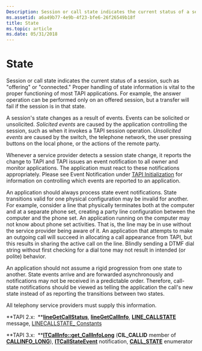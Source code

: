 ```yaml
---
Description: Session or call state indicates the current status of a session, such as &\#0034;offering&\#0034; or &\#0034;connected.&\#0034; Proper handling of state information is vital to the proper functioning of most TAPI applications.
ms.assetid: a6a49b77-4e9b-4f23-bfe6-26f26549b18f
title: State
ms.topic: article
ms.date: 05/31/2018
---
```


# State

Session or call state indicates the current status of a session, such as "offering" or "connected." Proper handling of state information is vital to the proper functioning of most TAPI applications. For example, the answer operation can be performed only on an offered session, but a transfer will fail if the session is in that state.

A session's state changes as a result of events. Events can be solicited or unsolicited. *Solicited events* are caused by the application controlling the session, such as when it invokes a TAPI session operation. *Unsolicited events* are caused by the switch, the telephone network, the user pressing buttons on the local phone, or the actions of the remote party.

Whenever a service provider detects a session state change, it reports the change to TAPI and TAPI issues an event notification to all owner and monitor applications. The application must react to these notifications appropriately. Please see Event Notification under [TAPI Initialization](tapi-initialization.md) for information on controlling which events are reported to an application.

An application should always process state event notifications. State transitions valid for one physical configuration may be invalid for another. For example, consider a line that physically terminates both at the computer and at a separate phone set, creating a party line configuration between the computer and the phone set. An application running on the computer may not know about phone set activities. That is, the line may be in use without the service provider being aware of it. An application that attempts to make an outgoing call will succeed in allocating a call appearance from TAPI, but this results in sharing the active call on the line. Blindly sending a DTMF dial string without first checking for a dial tone may not result in intended (or polite) behavior.

An application should not assume a rigid progression from one state to another. State events arrive and are forwarded asynchronously and notifications may not be received in a predictable order. Therefore, call-state notifications should be viewed as telling the application the call's new state instead of as reporting the transitions between two states.

All telephony service providers must supply this information.

**TAPI 2.x:  **[**lineGetCallStatus**](https://msdn.microsoft.com/en-us/library/ms735723(v=VS.85).aspx), [**lineGetCallInfo**](https://msdn.microsoft.com/en-us/library/ms735720(v=VS.85).aspx), [**LINE\_CALLSTATE**](https://msdn.microsoft.com/en-us/library/ms736520(v=VS.85).aspx) message, [LINECALLSTATE\_ Constants](https://msdn.microsoft.com/en-us/library/ms735543(v=VS.85).aspx)

**TAPI 3.x:  **[**ITCallInfo::get\_CallInfoLong**](/windows/desktop/api/tapi3if/nf-tapi3if-itcallinfo-get_callinfolong) (**CIL\_CALLID** member of [**CALLINFO\_LONG**](/windows/desktop/api/Tapi3if/ne-tapi3if-callinfo_long)), [**ITCallStateEvent**](/windows/desktop/api/tapi3if/nn-tapi3if-itcallstateevent) notification, [**CALL\_STATE**](/windows/desktop/api/Tapi3if/ne-tapi3if-call_state) enumerator

 

 




